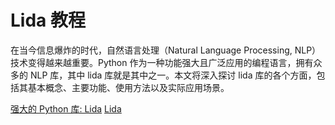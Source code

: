 # Lida 教程

<show-structure depth="3"/>

在当今信息爆炸的时代，自然语言处理（Natural Language Processing, NLP）技术变得越来越重要。Python 作为一种功能强大且广泛应用的编程语言，拥有众多的 NLP 库，其中 lida 库就是其中之一。本文将深入探讨 lida 库的各个方面，包括其基本概念、主要功能、使用方法以及实际应用场景。

<seealso>
<category ref="ref_docs">
    <a href="https://mp.weixin.qq.com/s/wgYk_7Ow-RjwZ-DZp5WOUA">强大的 Python 库: Lida</a>
</category>
<category ref="ref_github">
    <a href="https://github.com/microsoft/lida">Lida</a>
</category>
<category ref="ref_issues">
</category>
<category ref="ref_hf">
</category>
<category ref="ref_ms">
</category>
</seealso>